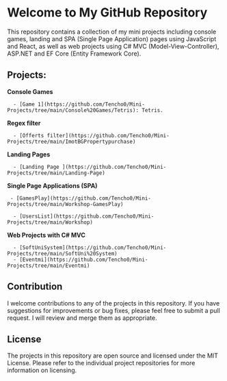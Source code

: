 # Welcome to My GitHub Repository
This repository contains a collection of my mini projects including console games, landing and SPA (Single Page Application) pages using JavaScript and React, as well as web projects using C# MVC (Model-View-Controller), ASP.NET and EF Core (Entity Framework Core).

## Projects:
   **Console Games**
      
      - [Game 1](https://github.com/Tencho0/Mini-Projects/tree/main/Console%20Games/Tetris): Tetris.
     
   **Regex filter**
      
      - [Offerts filter](https://github.com/Tencho0/Mini-Projects/tree/main/ImotBGPropertypurchase)

   **Landing Pages**
      
      - [Landing Page ](https://github.com/Tencho0/Mini-Projects/tree/main/Landing-Page)

   **Single Page Applications (SPA)**
     
     - [GamesPlay](https://github.com/Tencho0/Mini-Projects/tree/main/Workshop-GamesPlay)
      
      - [UsersList](https://github.com/Tencho0/Mini-Projects/tree/main/Workshop)

   **Web Projects with C# MVC**
      
      - [SoftUniSystem](https://github.com/Tencho0/Mini-Projects/tree/main/SoftUni%20System)
      - [Eventmi](https://github.com/Tencho0/Mini-Projects/tree/main/Eventmi)

## Contribution
I welcome contributions to any of the projects in this repository. If you have suggestions for improvements or bug fixes, please feel free to submit a pull request. I will review and merge them as appropriate.

## License
The projects in this repository are open source and licensed under the MIT License. Please refer to the individual project repositories for more information on licensing.
